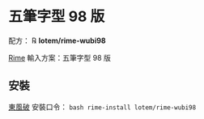 # 五筆字型 98 版

配方： ℞ **lotem/rime-wubi98**

[Rime](http://rime.im) 輸入方案：五筆字型 98 版

## 安裝

[東風破](https://github.com/rime/plum) 安裝口令： `bash rime-install lotem/rime-wubi98`
